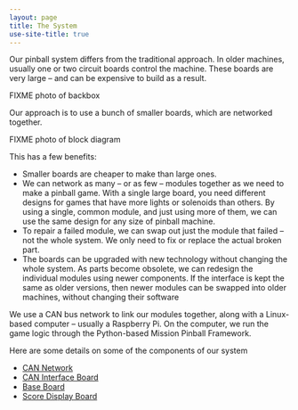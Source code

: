 ```yaml
---
layout: page
title: The System
use-site-title: true
---
```

Our pinball system differs from the traditional approach. In older machines, usually one or two circuit boards control the machine. These boards are very large – and can be expensive to build as a result.

FIXME photo of backbox

Our approach is to use a bunch of smaller boards, which are networked together.

FIXME photo of block diagram

This has a few benefits:

* Smaller boards are cheaper to make than large ones.
* We can network as many – or as few – modules together as we need to make a pinball game. With a single large board, you need different designs for games that have more lights or solenoids than others. By using a single, common module, and just using more of them, we can use the same design for any size of pinball machine.
* To repair a failed module, we can swap out just the module that failed – not the whole system. We only need to fix or replace the actual broken part.
* The boards can be upgraded with new technology without changing the whole system. As parts become obsolete, we can redesign the individual modules using newer components. If the interface is kept the same as older versions, then newer modules can be swapped into older machines, without changing their software

We use a CAN bus network to link our modules together, along with a Linux-based computer – usually a Raspberry Pi. On the computer, we run the game logic through the Python-based Mission Pinball Framework.

Here are some details on some of the components of our system

* [CAN Network](can_network)
* [CAN Interface Board](can_interface_board)
* [Base Board](base_board)
* [Score Display Board](score_display_board)